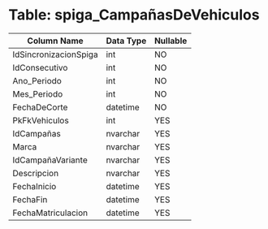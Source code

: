 # Table: spiga_CampañasDeVehiculos

| Column Name | Data Type | Nullable |
|-------------|-----------|----------|
| IdSincronizacionSpiga | int | NO |
| IdConsecutivo | int | NO |
| Ano_Periodo | int | NO |
| Mes_Periodo | int | NO |
| FechaDeCorte | datetime | NO |
| PkFkVehiculos | int | YES |
| IdCampañas | nvarchar | YES |
| Marca | nvarchar | YES |
| IdCampañaVariante | nvarchar | YES |
| Descripcion | nvarchar | YES |
| FechaInicio | datetime | YES |
| FechaFin | datetime | YES |
| FechaMatriculacion | datetime | YES |
